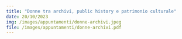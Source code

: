 ```yaml
---
title: "Donne tra archivi, public history e patrimonio culturale"
date: 20/10/2023
img: /images/appuntamenti/donne-archivi.jpeg
file: /images/appuntamenti/donne-archivi.pdf
---
```

